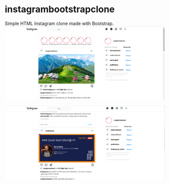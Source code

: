 # instagrambootstrapclone
Simple HTML Instagram clone made with Bootstrap.
![Ekran görüntüsü 2024-07-16 ekran1](https://github.com/Zeynepdrnxs/frontend-egitim/blob/master/instagram-clone/assets/ekran1.png)

![Ekran görüntüsü 2024-07-16 ekran2](https://github.com/Zeynepdrnxs/frontend-egitim/blob/master/instagram-clone/assets/ekran2.png)
